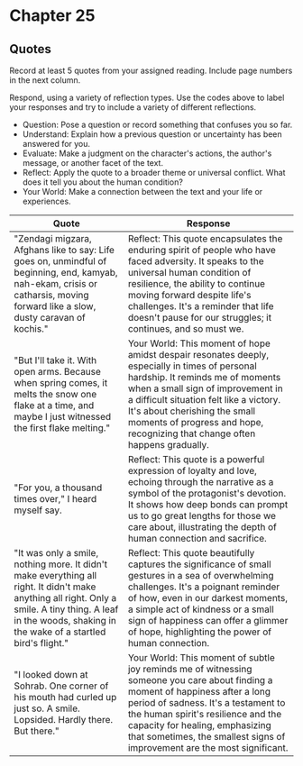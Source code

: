 # Chapter 25

## Quotes

Record at least 5 quotes from your assigned reading. Include page numbers in the next column.

Respond, using a variety of reflection types. Use the codes above to label your responses and try to include a variety of different reflections.

- Question: Pose a question or record something that confuses you so far.
- Understand: Explain how a previous question or uncertainty has been answered for you.
- Evaluate: Make a judgment on the character's actions, the author's message, or another facet of the text.
- Reflect: Apply the quote to a broader theme or universal conflict. What does it tell you about the human condition?
- Your World: Make a connection between the text and your life or experiences.

| Quote                                                                                                                                                                                                          | Response                                                                                                                                                                                                                                                                                                                          |
|----------------------------------------------------------------------------------------------------------------------------------------------------------------------------------------------------------------|-----------------------------------------------------------------------------------------------------------------------------------------------------------------------------------------------------------------------------------------------------------------------------------------------------------------------------------|
| "Zendagi migzara, Afghans like to say: Life goes on, unmindful of beginning, end, kamyab, nah-ekam, crisis or catharsis, moving forward like a slow, dusty caravan of kochis."                                 | Reflect: This quote encapsulates the enduring spirit of people who have faced adversity. It speaks to the universal human condition of resilience, the ability to continue moving forward despite life's challenges. It's a reminder that life doesn't pause for our struggles; it continues, and so must we.                     |
| "But I'll take it. With open arms. Because when spring comes, it melts the snow one flake at a time, and maybe I just witnessed the first flake melting."                                                      | Your World: This moment of hope amidst despair resonates deeply, especially in times of personal hardship. It reminds me of moments when a small sign of improvement in a difficult situation felt like a victory. It's about cherishing the small moments of progress and hope, recognizing that change often happens gradually. |
| "For you, a thousand times over," I heard myself say.                                                                                                                                                          | Reflect: This quote is a powerful expression of loyalty and love, echoing through the narrative as a symbol of the protagonist's devotion. It shows how deep bonds can prompt us to go great lengths for those we care about, illustrating the depth of human connection and sacrifice.                                           |
| "It was only a smile, nothing more. It didn't make everything all right. It didn't make anything all right. Only a smile. A tiny thing. A leaf in the woods, shaking in the wake of a startled bird's flight." | Reflect: This quote beautifully captures the significance of small gestures in a sea of overwhelming challenges. It's a poignant reminder of how, even in our darkest moments, a simple act of kindness or a small sign of happiness can offer a glimmer of hope, highlighting the power of human connection.                     |
| "I looked down at Sohrab. One corner of his mouth had curled up just so. A smile. Lopsided. Hardly there. But there."                                                                                          | Your World: This moment of subtle joy reminds me of witnessing someone you care about finding a moment of happiness after a long period of sadness. It's a testament to the human spirit's resilience and the capacity for healing, emphasizing that sometimes, the smallest signs of improvement are the most significant.       |
